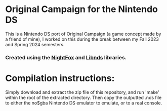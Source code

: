 # Original Campaign for the Nintendo DS

This is a Nintendo DS port of Original Campaign (a game concept made by a friend of mine), I worked on this during the break between my Fall 2023 and Spring 2024 semesters.

### Created using the [NightFox](https://github.com/knightfox75/nds_nflib) and [Libnds](https://libnds.devkitpro.org/) libraries.

# Compilation instructions:

Simply download and extract the zip file of this repository, and run 'make' within the root of the extracted directory. Then copy the outputted .nds file to either the no$gba Nintendo DS emulator to emulate, or to a real console.
